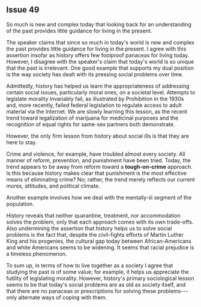 
Issue 49
---------------------------

So much is new and complex today that looking back for an understanding of the past
provides little guidance for living in the present.

The speaker claims that since so much in today's world is new and complex the past
provides little guidance for living in the present. I agree with this assertion insofar as history
offers few foolproof panaceas for living today. However, I disagree with the speaker's claim
that today's world is so unique that the past is irrelevant. One good example that supports my
dual position is the way society has dealt with its pressing social problems over time.

Admittedly, history has helped us learn the appropriateness of addressing certain social
issues, particularly moral ones, on a societal level. Attempts to legislate morality invariably fail,
as illustrated by Prohibition in the 1930s and, more recently, failed federal legislation to
regulate access to adult material via the Internet. We are slowly learning this lesson, as the
recent trend toward legalization of marijuana for medicinal purposes and the recognition of
equal rights for same-sex partners both demonstrate.

However, the only firm lesson from history about social ills is that they are here to stay.

Crime and violence, for example, have troubled almost every society. All manner of reform,
prevention, and punishment have been tried. Today, the trend appears to be away from reform
toward a **tough-on-crime** approach. Is this because history makes clear that punishment is
the most effective means of eliminating crime? No; rather, the trend merely reflects our current
mores, attitudes, and political climate.

Another example involves how we deal with the mentally-iii segment of the population.

History reveals that neither quarantine, treatment, nor accommodation solves the problem,
only that each approach comes with its own trade-offs. Also undermining the assertion that
history helps us to solve social problems is the fact that, despite the civil-fights efforts of Martin
Luther King and his progenies, the cultural gap today between African-Americans and white
Americans seems to be widening. It seems that racial prejudice is a timeless phenomenon.

To sum up, in terms of how to live together as a society I agree that studying the past is of
some value; for example, it helps us appreciate the futility of legislating morality. However,
history's primary sociological lesson seems to be that today's social problems are as old as
society itself, and that there are no panaceas or prescriptions for solving these problems---only
alternate ways of coping with them.


